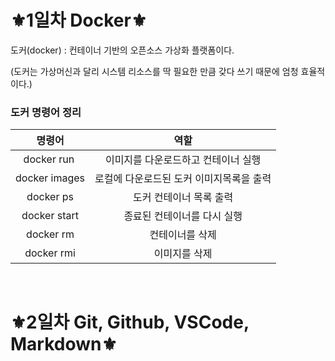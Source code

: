 # ⚜️1일차 Docker⚜️

도커(docker) : 컨테이너 기반의 오픈소스 가상화 플랫폼이다.

(도커는 가상머신과 달리 시스템 리소스를 딱 필요한 만큼 갖다 쓰기 때문에 엄청 효율적이다.)

### 도커 명령어 정리
| 명령어 | 역할 |
| :--: | :--: |
| docker run <OPTIONS> <IMAGE> | 이미지를 다운로드하고 컨테이너 실행 |
| docker images | 로컬에 다운로드된 도커 이미지목록을 출력 |
| docker ps <OPTIONS> | 도커 컨테이너 목록 출력 |
| docker start <OPTIONS> <CONTAINER> | 종료된 컨테이너를 다시 실행 |
| docker rm <OPTIONS> <CONTAINER> | 컨테이너를 삭제 |
| docker rmi <OPTIONS> <CONTAINER> | 이미지를 삭제 |

<br>


# ⚜️2일차 Git, Github, VSCode, Markdown⚜️
